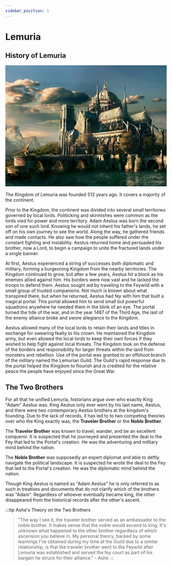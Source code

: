 ```yaml
---
sidebar_position: 1
---
```

# Lemuria

## History of Lemuria

![history](/img/archives/history.png)

The Kingdom of Lemuria was founded 512 years ago. It covers a majority of the continent.

Prior to the Kingdom, the continent was divided into several small territories governed by local lords. Politicking and skirmishes were common as the lords vied for power and more territory. Adam Aestus was born the second son of one such lord. Knowing he would not inherit his father's lands, he set off on his own journey to see the world. Along the way, he gathered friends and made contacts. He also saw how the people suffered under the constant fighting and instability. Aestus returned home and persuaded his brother, now a Lord, to begin a campaign to unite the fractured lands under a single banner.

At first, Aestus experienced a string of successes both diplomatic and military, forming a burgeoning Kingdom from the nearby territories. The Kingdom continued to grow, but after a few years, Aestus hit a block as his enemies allied against him. His borders were now vast and he lacked the troops to defend them. Aestus sought aid by traveling to the Feywild with a small group of trusted companions. Not much is known about what transpired there, but when he returned, Aestus had fey with him that built a magical portal. This portal allowed him to send small but powerful squadrons anywhere he needed them in the blink of an eye. The portal turned the tide of the war, and in the year 1487 of the Third Age, the last of the enemy alliance broke and swore allegiance to the Kingdom.

Aestus allowed many of the local lords to retain their lands and titles in exchange for swearing fealty to his crown. He maintained the Kingdom army, but even allowed the local lords to keep their own forces if they wished to help fight against local threats. The Kingdom took on the defense of the borders and responsibility for larger threats within the land from monsters and rebellion. Use of the portal was granted to an offshoot branch of the military named the Lemurian Guild. The Guild's rapid response due to the portal helped the Kingdom to flourish and is credited for the relative peace the people have enjoyed since the Great War.

## The Two Brothers

For all that he unified Lemuria, historians argue over who exactly King "Adam" Aestus was. King Aestus only ever went by his last name, Aestus, and there were two contemporary Aestus brothers at the kingdom's founding. Due to the lack of records, it has led to to two competing theories over who the King exactly was, the **Traveler Brother** or the **Noble Brother**. 

The **Traveler Brother** was known to travel, wander, and be an excellent conqueror. It is suspected that he journeyed and presented the deal to the Fey that led to the Portal's creation. He was the adventuring and military mind behind the nation. 

The **Noble Brother** was supposedly an expert diplomat and able to deftly navigate the political landscape. It is suspected he wrote the deal to the Fey that led to the Portal's creation. He was the diplomatic mind behind the nation.

Though King Aestus is named as "Adam Aestus" he is only referred to as such in treatises and documents that do not clarify which of the brothers was "Adam". Regardless of whoever eventually became king, the other disappeared from the historical records after the other's ascent.

:::tip Ashe's Theory on the Two Brothers
> "The way I see it, the traveler brother served as an ambassador to the noble brother. It makes sense that the noble would ascend to king. It's unknown what happened to the other brother regardless of which ascension you believe in. My personal theory, backed by some learnings I've obtained during my time at the Guild due to a similar relationship, is that the traveler brother went to the Feywild after Lemuria was established and served the fey court as part of his bargain he struck for their alliance." - Ashe
:::
